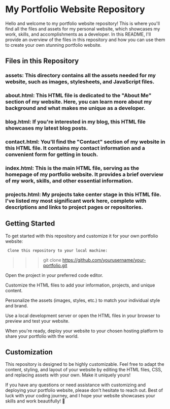 # My Portfolio Website Repository
Hello and welcome to my portfolio website repository! This is where you'll find all the files and assets for my personal website, which showcases my work, skills, and accomplishments as a developer. In this README, I'll provide an overview of the files in this repository and how you can use them to create your own stunning portfolio website.

## Files in this Repository
### assets: This directory contains all the assets needed for my website, such as images, stylesheets, and JavaScript files.

### about.html: This HTML file is dedicated to the "About Me" section of my website. Here, you can learn more about my background and what makes me unique as a developer.

### blog.html: If you're interested in my blog, this HTML file showcases my latest blog posts.

### contact.html: You'll find the "Contact" section of my website in this HTML file. It contains my contact information and a convenient form for getting in touch.

### index.html: This is the main HTML file, serving as the homepage of my portfolio website. It provides a brief overview of my work, skills, and other essential information.

### projects.html: My projects take center stage in this HTML file. I've listed my most significant work here, complete with descriptions and links to project pages or repositories.

## Getting Started
To get started with this repository and customize it for your own portfolio website:

` Clone this repository to your local machine:`

>>> git clone https://github.com/yourusername/your-portfolio.git


Open the project in your preferred code editor.

Customize the HTML files to add your information, projects, and unique content.

Personalize the assets (images, styles, etc.) to match your individual style and brand.

Use a local development server or open the HTML files in your browser to preview and test your website.

When you're ready, deploy your website to your chosen hosting platform to share your portfolio with the world.

## Customization
This repository is designed to be highly customizable. Feel free to adapt the content, styling, and layout of your website by editing the HTML files, CSS, and replacing assets with your own. Make it uniquely yours!

If you have any questions or need assistance with customizing and deploying your portfolio website, please don't hesitate to reach out. Best of luck with your coding journey, and I hope your website showcases your skills and work beautifully! 🚀
